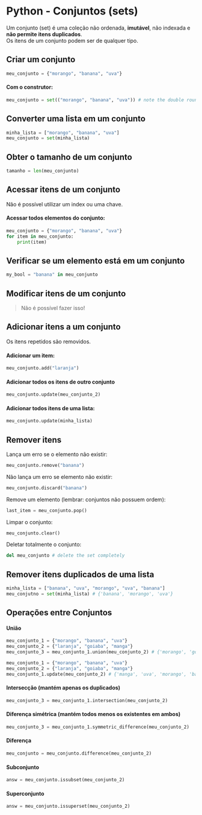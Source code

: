 # Python - Conjuntos (sets)

Um conjunto (set) é uma coleção não ordenada, **imutável**, não indexada e **não permite itens duplicados**.  
Os itens de um conjunto podem ser de qualquer tipo.  

## Criar um conjunto

~~~python
meu_conjunto = {"morango", "banana", "uva"}
~~~

#### Com o construtor:

~~~python
meu_conjunto = set(("morango", "banana", "uva")) # note the double round-brackets
~~~

## Converter uma lista em um conjunto

~~~python
minha_lista = ["morango", "banana", "uva"]
meu_conjunto = set(minha_lista)
~~~

## Obter o tamanho de um conjunto

~~~python
tamanho = len(meu_conjunto)
~~~

## Acessar itens de um conjunto

Não é possível utilizar um index ou uma chave.  

#### Acessar todos elementos do conjunto:

~~~python
meu_conjunto = {"morango", "banana", "uva"}
for item in meu_conjunto:
    print(item) 
~~~

## Verificar se um elemento está em um conjunto

~~~python
my_bool = "banana" in meu_conjunto
~~~

## Modificar itens de um conjunto

> Não é possível fazer isso!

## Adicionar itens a um conjunto

Os itens repetidos são removidos.  

#### Adicionar um item:

~~~python
meu_conjunto.add("laranja")
~~~

#### Adicionar todos os itens de outro conjunto

~~~python
meu_conjunto.update(meu_conjunto_2)
~~~

#### Adicionar todos itens de uma lista: 

~~~python
meu_conjunto.update(minha_lista)
~~~

## Remover itens

Lança um erro se o elemento não existir:

~~~python
meu_conjunto.remove("banana") 
~~~

Não lança um erro se elemento não existir:

~~~python
meu_conjunto.discard("banana") 
~~~

Remove um elemento (lembrar: conjuntos não possuem ordem):

~~~python
last_item = meu_conjunto.pop()
~~~

Limpar o conjunto:

~~~python
meu_conjunto.clear()
~~~

Deletar totalmente o conjunto:

~~~python
del meu_conjunto # delete the set completely
~~~

## Remover itens duplicados de uma lista

~~~python
minha_lista = ["banana", "uva", "morango", "uva", "banana"]
meu_conjutno = set(minha_lista) # {'banana', 'morango', 'uva'}
~~~

## Operações entre Conjuntos

#### União

~~~python
meu_conjunto_1 = {"morango", "banana", "uva"}
meu_conjunto_2 = {"laranja", "goiaba", "manga"}
meu_conjunto_3 = meu_conjunto_1.union(meu_conjunto_2) # {'morango', 'goiaba', 'laranja', 'uva', 'banana', 'manga'}
~~~

~~~python
meu_conjunto_1 = {"morango", "banana", "uva"}
meu_conjunto_2 = {"laranja", "goiaba", "manga"}
meu_conjunto_1.update(meu_conjunto_2) # {'manga', 'uva', 'morango', 'banana', 'laranja', 'goiaba'}
~~~

#### Intersecção (mantém apenas os duplicados)

~~~python
meu_conjunto_3 = meu_conjunto_1.intersection(meu_conjunto_2)
~~~

#### Diferença simétrica (mantém todos menos os existentes em ambos)

~~~python
meu_conjunto_3 = meu_conjunto_1.symmetric_difference(meu_conjunto_2) 
~~~

#### Diferença

~~~python
meu_conjunto = meu_conjunto.difference(meu_conjunto_2)
~~~

#### Subconjunto

~~~python
answ = meu_conjunto.issubset(meu_conjunto_2)
~~~

#### Superconjunto

~~~python
answ = meu_conjunto.issuperset(meu_conjunto_2)
~~~
